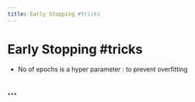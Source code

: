 ```yaml
---
title: Early Stopping #tricks
---
```


# Early Stopping #tricks
- No of epochs is a hyper parameter : to prevent overfitting

## …
























































